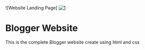 ![Website Landing Page]
<a href="https://ibb.co/SN99hQD"><img src="https://i.ibb.co/SN99hQD/1.jpg" alt="1" border="0"></a>
# Blogger Website
This is the complete Blogger website create using html and css
